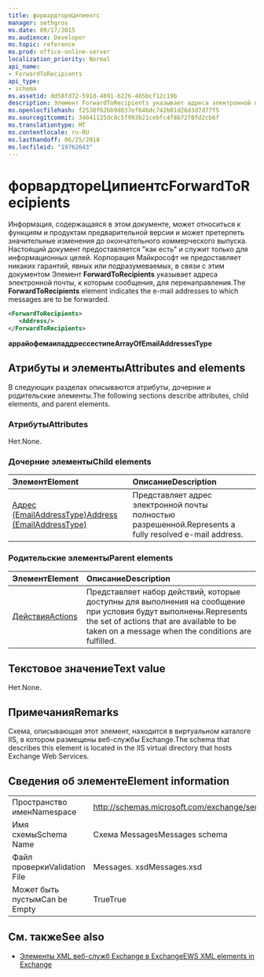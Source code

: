 ```yaml
---
title: форвардтореЦипиентс
manager: sethgros
ms.date: 09/17/2015
ms.audience: Developer
ms.topic: reference
ms.prod: office-online-server
localization_priority: Normal
api_name:
- ForwardToRecipients
api_type:
- schema
ms.assetid: dd58fd72-591d-4891-b226-465bcf12c19b
description: Элемент ForwardToRecipients указывает адреса электронной почты, к которым сообщения, для перенаправления.
ms.openlocfilehash: f2538f62bb9d837ef64bdc742b01d26d3d7d77f5
ms.sourcegitcommit: 34041125dc8c5f993b21cebfc4f8b72f0fd2cb6f
ms.translationtype: MT
ms.contentlocale: ru-RU
ms.lasthandoff: 06/25/2018
ms.locfileid: "19762643"
---
```

# <a name="forwardtorecipients"></a><span data-ttu-id="fb3e9-103">форвардтореЦипиентс</span><span class="sxs-lookup"><span data-stu-id="fb3e9-103">ForwardToRecipients</span></span>

<span data-ttu-id="fb3e9-104">Информация, содержащаяся в этом документе, может относиться к функциям и продуктам предварительной версии и может претерпеть значительные изменения до окончательного коммерческого выпуска. Настоящий документ предоставляется "как есть" и служит только для информационных целей. Корпорация Майкрософт не предоставляет никаких гарантий, явных или подразумеваемых, в связи с этим документом Элемент **ForwardToRecipients** указывает адреса электронной почты, к которым сообщения, для перенаправления.</span><span class="sxs-lookup"><span data-stu-id="fb3e9-104">The **ForwardToRecipients** element indicates the e-mail addresses to which messages are to be forwarded.</span></span> 
  
```XML
<ForwardToRecipients>
   <Address/>
</ForwardToRecipients>
```

 <span data-ttu-id="fb3e9-105">**аррайофемаиладдрессестипе**</span><span class="sxs-lookup"><span data-stu-id="fb3e9-105">**ArrayOfEmailAddressesType**</span></span>
## <a name="attributes-and-elements"></a><span data-ttu-id="fb3e9-106">Атрибуты и элементы</span><span class="sxs-lookup"><span data-stu-id="fb3e9-106">Attributes and elements</span></span>

<span data-ttu-id="fb3e9-107">В следующих разделах описываются атрибуты, дочерние и родительские элементы.</span><span class="sxs-lookup"><span data-stu-id="fb3e9-107">The following sections describe attributes, child elements, and parent elements.</span></span>
  
### <a name="attributes"></a><span data-ttu-id="fb3e9-108">Атрибуты</span><span class="sxs-lookup"><span data-stu-id="fb3e9-108">Attributes</span></span>

<span data-ttu-id="fb3e9-109">Нет.</span><span class="sxs-lookup"><span data-stu-id="fb3e9-109">None.</span></span>
  
### <a name="child-elements"></a><span data-ttu-id="fb3e9-110">Дочерние элементы</span><span class="sxs-lookup"><span data-stu-id="fb3e9-110">Child elements</span></span>

|<span data-ttu-id="fb3e9-111">**Элемент**</span><span class="sxs-lookup"><span data-stu-id="fb3e9-111">**Element**</span></span>|<span data-ttu-id="fb3e9-112">**Описание**</span><span class="sxs-lookup"><span data-stu-id="fb3e9-112">**Description**</span></span>|
|:-----|:-----|
|[<span data-ttu-id="fb3e9-113">Адрес (EmailAddressType)</span><span class="sxs-lookup"><span data-stu-id="fb3e9-113">Address (EmailAddressType)</span></span>](address-emailaddresstype.md) <br/> |<span data-ttu-id="fb3e9-114">Представляет адрес электронной почты полностью разрешенной.</span><span class="sxs-lookup"><span data-stu-id="fb3e9-114">Represents a fully resolved e-mail address.</span></span>  <br/> |
   
### <a name="parent-elements"></a><span data-ttu-id="fb3e9-115">Родительские элементы</span><span class="sxs-lookup"><span data-stu-id="fb3e9-115">Parent elements</span></span>

|<span data-ttu-id="fb3e9-116">**Элемент**</span><span class="sxs-lookup"><span data-stu-id="fb3e9-116">**Element**</span></span>|<span data-ttu-id="fb3e9-117">**Описание**</span><span class="sxs-lookup"><span data-stu-id="fb3e9-117">**Description**</span></span>|
|:-----|:-----|
|[<span data-ttu-id="fb3e9-118">Действия</span><span class="sxs-lookup"><span data-stu-id="fb3e9-118">Actions</span></span>](actions.md) <br/> |<span data-ttu-id="fb3e9-119">Представляет набор действий, которые доступны для выполнения на сообщение при условия будут выполнены.</span><span class="sxs-lookup"><span data-stu-id="fb3e9-119">Represents the set of actions that are available to be taken on a message when the conditions are fulfilled.</span></span>  <br/> |
   
## <a name="text-value"></a><span data-ttu-id="fb3e9-120">Текстовое значение</span><span class="sxs-lookup"><span data-stu-id="fb3e9-120">Text value</span></span>

<span data-ttu-id="fb3e9-121">Нет.</span><span class="sxs-lookup"><span data-stu-id="fb3e9-121">None.</span></span>
  
## <a name="remarks"></a><span data-ttu-id="fb3e9-122">Примечания</span><span class="sxs-lookup"><span data-stu-id="fb3e9-122">Remarks</span></span>

<span data-ttu-id="fb3e9-123">Схема, описывающая этот элемент, находится в виртуальном каталоге IIS, в котором размещены веб-службы Exchange.</span><span class="sxs-lookup"><span data-stu-id="fb3e9-123">The schema that describes this element is located in the IIS virtual directory that hosts Exchange Web Services.</span></span>
  
## <a name="element-information"></a><span data-ttu-id="fb3e9-124">Сведения об элементе</span><span class="sxs-lookup"><span data-stu-id="fb3e9-124">Element information</span></span>

|||
|:-----|:-----|
|<span data-ttu-id="fb3e9-125">Пространство имен</span><span class="sxs-lookup"><span data-stu-id="fb3e9-125">Namespace</span></span>  <br/> |http://schemas.microsoft.com/exchange/services/2006/messages  <br/> |
|<span data-ttu-id="fb3e9-126">Имя схемы</span><span class="sxs-lookup"><span data-stu-id="fb3e9-126">Schema Name</span></span>  <br/> |<span data-ttu-id="fb3e9-127">Схема Messages</span><span class="sxs-lookup"><span data-stu-id="fb3e9-127">Messages schema</span></span>  <br/> |
|<span data-ttu-id="fb3e9-128">Файл проверки</span><span class="sxs-lookup"><span data-stu-id="fb3e9-128">Validation File</span></span>  <br/> |<span data-ttu-id="fb3e9-129">Messages. xsd</span><span class="sxs-lookup"><span data-stu-id="fb3e9-129">Messages.xsd</span></span>  <br/> |
|<span data-ttu-id="fb3e9-130">Может быть пустым</span><span class="sxs-lookup"><span data-stu-id="fb3e9-130">Can be Empty</span></span>  <br/> |<span data-ttu-id="fb3e9-131">True</span><span class="sxs-lookup"><span data-stu-id="fb3e9-131">True</span></span>  <br/> |
   
## <a name="see-also"></a><span data-ttu-id="fb3e9-132">См. также</span><span class="sxs-lookup"><span data-stu-id="fb3e9-132">See also</span></span>



- [<span data-ttu-id="fb3e9-133">Элементы XML веб-служб Exchange в Exchange</span><span class="sxs-lookup"><span data-stu-id="fb3e9-133">EWS XML elements in Exchange</span></span>](ews-xml-elements-in-exchange.md)


